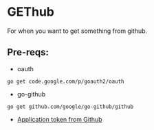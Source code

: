 GEThub
======

For when you want to get something from github.

## Pre-reqs:

- oauth
```
go get code.google.com/p/goauth2/oauth
```
- go-github
```
go get github.com/google/go-github/github
```
- [Application token from Github](https://github.com/settings/tokens/new)

